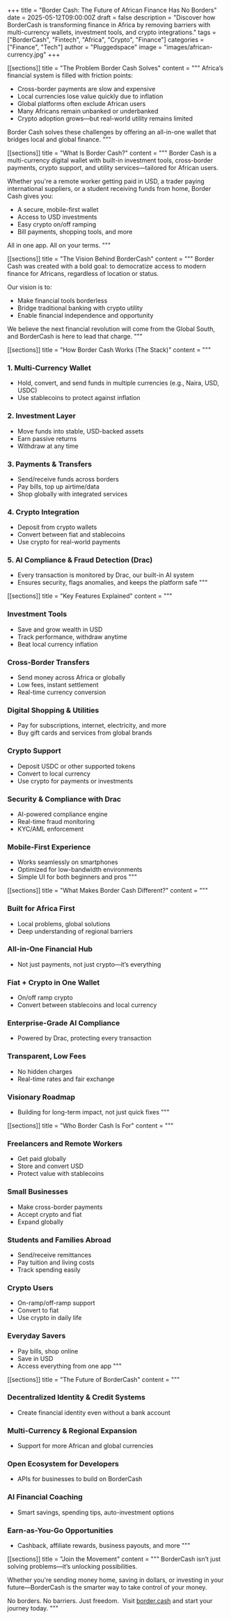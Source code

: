 +++
title = "Border Cash: The Future of African Finance Has No Borders"
date = 2025-05-12T09:00:00Z
draft = false
description = "Discover how BorderCash is transforming finance in Africa by removing barriers with multi-currency wallets, investment tools, and crypto integrations."
tags = ["BorderCash", "Fintech", "Africa", "Crypto", "Finance"]
categories = ["Finance", "Tech"]
author = "Pluggedspace"
image = "images/african-currency.jpg"
+++ 

[[sections]]
title = "The Problem Border Cash Solves"
content = """
Africa’s financial system is filled with friction points: 

- Cross-border payments are slow and expensive  
- Local currencies lose value quickly due to inflation  
- Global platforms often exclude African users  
- Many Africans remain unbanked or underbanked  
- Crypto adoption grows—but real-world utility remains limited  

Border Cash solves these challenges by offering an all-in-one wallet that bridges local and global finance.
""" 

[[sections]]
title = "What Is Border Cash?"
content = """
Border Cash is a multi-currency digital wallet with built-in investment tools, cross-border payments, crypto support, and utility services—tailored for African users. 

Whether you're a remote worker getting paid in USD, a trader paying international suppliers, or a student receiving funds from home, Border Cash gives you: 

- A secure, mobile-first wallet  
- Access to USD investments  
- Easy crypto on/off ramping  
- Bill payments, shopping tools, and more  

All in one app. All on your terms.
""" 

[[sections]]
title = "The Vision Behind BorderCash"
content = """
Border Cash was created with a bold goal: to democratize access to modern finance for Africans, regardless of location or status. 

Our vision is to: 

- Make financial tools borderless  
- Bridge traditional banking with crypto utility  
- Enable financial independence and opportunity  

We believe the next financial revolution will come from the Global South, and BorderCash is here to lead that charge.
""" 

[[sections]]
title = "How Border Cash Works (The Stack)"
content = """
### 1. Multi-Currency Wallet
- Hold, convert, and send funds in multiple currencies (e.g., Naira, USD, USDC)  
- Use stablecoins to protect against inflation  

### 2. Investment Layer
- Move funds into stable, USD-backed assets  
- Earn passive returns  
- Withdraw at any time  

### 3. Payments & Transfers
- Send/receive funds across borders  
- Pay bills, top up airtime/data  
- Shop globally with integrated services  

### 4. Crypto Integration
- Deposit from crypto wallets  
- Convert between fiat and stablecoins  
- Use crypto for real-world payments  

### 5. AI Compliance & Fraud Detection (Drac)
- Every transaction is monitored by Drac, our built-in AI system  
- Ensures security, flags anomalies, and keeps the platform safe
""" 

[[sections]]
title = "Key Features Explained"
content = """
### Investment Tools
- Save and grow wealth in USD  
- Track performance, withdraw anytime  
- Beat local currency inflation  

### Cross-Border Transfers
- Send money across Africa or globally  
- Low fees, instant settlement  
- Real-time currency conversion  

### Digital Shopping & Utilities
- Pay for subscriptions, internet, electricity, and more  
- Buy gift cards and services from global brands  

### Crypto Support
- Deposit USDC or other supported tokens  
- Convert to local currency  
- Use crypto for payments or investments  

### Security & Compliance with Drac
- AI-powered compliance engine  
- Real-time fraud monitoring  
- KYC/AML enforcement  

### Mobile-First Experience
- Works seamlessly on smartphones  
- Optimized for low-bandwidth environments  
- Simple UI for both beginners and pros
""" 

[[sections]]
title = "What Makes Border Cash Different?"
content = """
### Built for Africa First
- Local problems, global solutions  
- Deep understanding of regional barriers  

### All-in-One Financial Hub
- Not just payments, not just crypto—it’s everything  

### Fiat + Crypto in One Wallet
- On/off ramp crypto  
- Convert between stablecoins and local currency  

### Enterprise-Grade AI Compliance
- Powered by Drac, protecting every transaction  

### Transparent, Low Fees
- No hidden charges  
- Real-time rates and fair exchange  

### Visionary Roadmap
- Building for long-term impact, not just quick fixes
""" 

[[sections]]
title = "Who Border Cash Is For"
content = """
### Freelancers and Remote Workers
- Get paid globally  
- Store and convert USD  
- Protect value with stablecoins  

### Small Businesses
- Make cross-border payments  
- Accept crypto and fiat  
- Expand globally  

### Students and Families Abroad
- Send/receive remittances  
- Pay tuition and living costs  
- Track spending easily  

### Crypto Users
- On-ramp/off-ramp support  
- Convert to fiat  
- Use crypto in daily life  

### Everyday Savers
- Pay bills, shop online  
- Save in USD  
- Access everything from one app
""" 

[[sections]]
title = "The Future of BorderCash"
content = """
### Decentralized Identity & Credit Systems
- Create financial identity even without a bank account  

### Multi-Currency & Regional Expansion
- Support for more African and global currencies  

### Open Ecosystem for Developers
- APIs for businesses to build on BorderCash  

### AI Financial Coaching
- Smart savings, spending tips, auto-investment options  

### Earn-as-You-Go Opportunities
- Cashback, affiliate rewards, business payouts, and more
""" 

[[sections]]
title = "Join the Movement"
content = """
BorderCash isn’t just solving problems—it’s unlocking possibilities. 

Whether you're sending money home, saving in dollars, or investing in your future—BorderCash is the smarter way to take control of your money. 

No borders. No barriers. Just freedom.  
Visit [border.cash](https://border.cash) and start your journey today.
"""